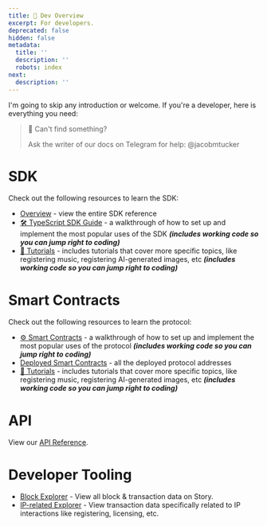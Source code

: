 ```yaml
---
title: 👋 Dev Overview
excerpt: For developers.
deprecated: false
hidden: false
metadata:
  title: ''
  description: ''
  robots: index
next:
  description: ''
---
```

I'm going to skip any introduction or welcome. If you're a developer, here is everything you need:

> 📘 Can't find something?
>
> Ask the writer of our docs on Telegram for help: @jacobmtucker

# SDK

Check out the following resources to learn the SDK:

* [Overview](doc:sdk-overview) - view the entire SDK reference
* [🛠️ TypeScript SDK Guide](doc:typescript-sdk) - a walkthrough of how to set up and implement the most popular uses of the SDK ***(includes working code so you can jump right to coding)***
* [📘 Tutorials](doc:tutorials) - includes tutorials that cover more specific topics, like registering music, registering AI-generated images, etc ***(includes working code so you can jump right to coding)***

# Smart Contracts

Check out the following resources to learn the protocol:

* [⚙️ Smart Contracts](doc:get-started-with-the-smart-contracts) - a walkthrough of how to set up and implement the most popular uses of the protocol ***(includes working code so you can jump right to coding)***
* [Deployed Smart Contracts](doc:deployed-smart-contracts) - all the deployed protocol addresses
* [📘 Tutorials](doc:tutorials) - includes tutorials that cover more specific topics, like registering music, registering AI-generated images, etc ***(includes working code so you can jump right to coding)***

# API

View our [API Reference](https://docs.story.foundation/reference/api-introduction#/).

# Developer Tooling

* <a href="https://aeneid.storyscan.xyz" target="_blank">Block Explorer</a> - View all block & transaction data on Story.
* <a href="https://explorer.story.foundation" target="_blank">IP-related Explorer</a> - View transaction data specifically related to IP interactions like registering, licensing, etc.